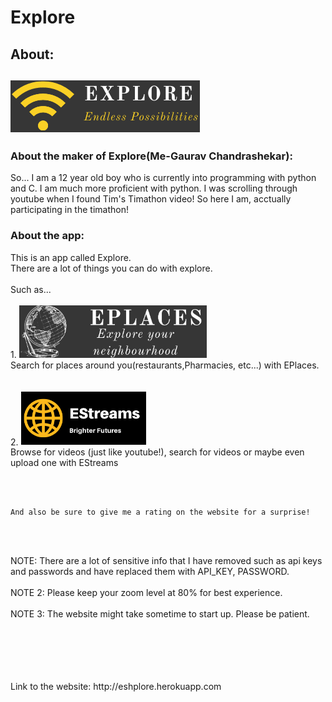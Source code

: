<h1>Explore</h1>

<h2>About:<h2>
<img src="/static/images/icon.png" alt='Explore icon'> 
  
<h3>About the maker of Explore(Me-Gaurav Chandrashekar):</h3>
<p>So... I am a 12 year old boy who is currently into programming with python and C. I am much more proficient with python. 
I was scrolling through youtube when I found Tim's Timathon video! So here I am, acctually participating in the timathon!</p>

<h3>About the app:</h3>

  
<p>This is an app called Explore.<br>
There are a lot of things you can do with explore.
  <br>
  <br>
Such as... 
  <br>
  <br>
    1. <img src="/static/images/eplaces.png" width="300px" alt="EPlaces icon">
      <br> 
    Search for places around you(restaurants,Pharmacies, etc...) with EPlaces. <br>
  <br>
  <br>
2. <img src="static/images/logo.png" alt="EStreams icon" width="200px">
  <br>
Browse for videos (just like youtube!), search for videos or maybe even upload one with EStreams</p>
  <br>
  <br>
  
    And also be sure to give me a rating on the website for a surprise!
  <br>
  <br>
  
NOTE: There are a lot of sensitive info that I have removed such as api keys and passwords and have replaced them with API_KEY, PASSWORD. <br>
  <br>
NOTE 2: Please keep your zoom level at 80% for best experience. <br>
  <br>
NOTE 3: The website might take sometime to start up. Please be patient. <br>
  <p>   </p>
<br>
  <br>
  <br>
  <br>
  <br>
Link to the website:
  http://eshplore.herokuapp.com
  
  

